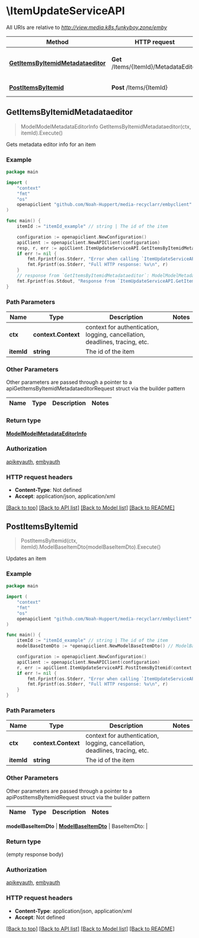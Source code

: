 # \ItemUpdateServiceAPI

All URIs are relative to *http://view.media.k8s.funkyboy.zone/emby*

Method | HTTP request | Description
------------- | ------------- | -------------
[**GetItemsByItemidMetadataeditor**](ItemUpdateServiceAPI.md#GetItemsByItemidMetadataeditor) | **Get** /Items/{ItemId}/MetadataEditor | Gets metadata editor info for an item
[**PostItemsByItemid**](ItemUpdateServiceAPI.md#PostItemsByItemid) | **Post** /Items/{ItemId} | Updates an item



## GetItemsByItemidMetadataeditor

> ModelModelMetadataEditorInfo GetItemsByItemidMetadataeditor(ctx, itemId).Execute()

Gets metadata editor info for an item



### Example

```go
package main

import (
	"context"
	"fmt"
	"os"
	openapiclient "github.com/Noah-Huppert/media-recyclarr/embyclient"
)

func main() {
	itemId := "itemId_example" // string | The id of the item

	configuration := openapiclient.NewConfiguration()
	apiClient := openapiclient.NewAPIClient(configuration)
	resp, r, err := apiClient.ItemUpdateServiceAPI.GetItemsByItemidMetadataeditor(context.Background(), itemId).Execute()
	if err != nil {
		fmt.Fprintf(os.Stderr, "Error when calling `ItemUpdateServiceAPI.GetItemsByItemidMetadataeditor``: %v\n", err)
		fmt.Fprintf(os.Stderr, "Full HTTP response: %v\n", r)
	}
	// response from `GetItemsByItemidMetadataeditor`: ModelModelMetadataEditorInfo
	fmt.Fprintf(os.Stdout, "Response from `ItemUpdateServiceAPI.GetItemsByItemidMetadataeditor`: %v\n", resp)
}
```

### Path Parameters


Name | Type | Description  | Notes
------------- | ------------- | ------------- | -------------
**ctx** | **context.Context** | context for authentication, logging, cancellation, deadlines, tracing, etc.
**itemId** | **string** | The id of the item | 

### Other Parameters

Other parameters are passed through a pointer to a apiGetItemsByItemidMetadataeditorRequest struct via the builder pattern


Name | Type | Description  | Notes
------------- | ------------- | ------------- | -------------


### Return type

[**ModelModelMetadataEditorInfo**](ModelMetadataEditorInfo.md)

### Authorization

[apikeyauth](../README.md#apikeyauth), [embyauth](../README.md#embyauth)

### HTTP request headers

- **Content-Type**: Not defined
- **Accept**: application/json, application/xml

[[Back to top]](#) [[Back to API list]](../README.md#documentation-for-api-endpoints)
[[Back to Model list]](../README.md#documentation-for-models)
[[Back to README]](../README.md)


## PostItemsByItemid

> PostItemsByItemid(ctx, itemId).ModelBaseItemDto(modelBaseItemDto).Execute()

Updates an item



### Example

```go
package main

import (
	"context"
	"fmt"
	"os"
	openapiclient "github.com/Noah-Huppert/media-recyclarr/embyclient"
)

func main() {
	itemId := "itemId_example" // string | The id of the item
	modelBaseItemDto := *openapiclient.NewModelBaseItemDto() // ModelBaseItemDto | BaseItemDto: 

	configuration := openapiclient.NewConfiguration()
	apiClient := openapiclient.NewAPIClient(configuration)
	r, err := apiClient.ItemUpdateServiceAPI.PostItemsByItemid(context.Background(), itemId).ModelBaseItemDto(modelBaseItemDto).Execute()
	if err != nil {
		fmt.Fprintf(os.Stderr, "Error when calling `ItemUpdateServiceAPI.PostItemsByItemid``: %v\n", err)
		fmt.Fprintf(os.Stderr, "Full HTTP response: %v\n", r)
	}
}
```

### Path Parameters


Name | Type | Description  | Notes
------------- | ------------- | ------------- | -------------
**ctx** | **context.Context** | context for authentication, logging, cancellation, deadlines, tracing, etc.
**itemId** | **string** | The id of the item | 

### Other Parameters

Other parameters are passed through a pointer to a apiPostItemsByItemidRequest struct via the builder pattern


Name | Type | Description  | Notes
------------- | ------------- | ------------- | -------------

 **modelBaseItemDto** | [**ModelBaseItemDto**](ModelBaseItemDto.md) | BaseItemDto:  | 

### Return type

 (empty response body)

### Authorization

[apikeyauth](../README.md#apikeyauth), [embyauth](../README.md#embyauth)

### HTTP request headers

- **Content-Type**: application/json, application/xml
- **Accept**: Not defined

[[Back to top]](#) [[Back to API list]](../README.md#documentation-for-api-endpoints)
[[Back to Model list]](../README.md#documentation-for-models)
[[Back to README]](../README.md)

